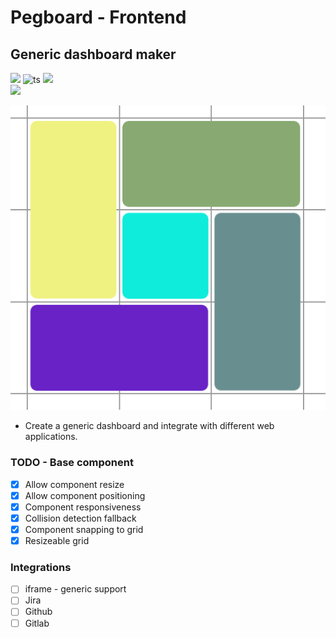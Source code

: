 # Pegboard - Frontend
## Generic dashboard maker
![](https://flat.badgen.net/badge/-/React%2017?icon=https://www.vectorlogo.zone/logos/reactjs/reactjs-icon.svg&label&labelColor=fff&color=555555) ![ts](https://flat.badgen.net/badge/-/TypeScript?icon=typescript&label&labelColor=blue&color=555555)
 ![](https://img.shields.io/static/v1?label=Docs%20with&message=Storybook&color=ff69b4&&style=flat-square)  
 ![](https://flat.badgen.net/badge/License/MIT/blue)

![](./logo.png)

- Create a generic dashboard and integrate with different web applications.


### TODO - Base component
- [X] Allow component resize
- [X] Allow component positioning
- [X] Component responsiveness
- [X] Collision detection fallback
- [X] Component snapping to grid
- [X] Resizeable grid

### Integrations
- [ ] iframe - generic support
- [ ] Jira
- [ ] Github
- [ ] Gitlab